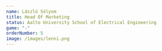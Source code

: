 ```yaml
---
name: László Sólyom
title: Head Of Marketing
status: Aalto University School of Electrical Engineering
game: "-"
orderNumber: 5
image: /images/lenni.png
---
```

